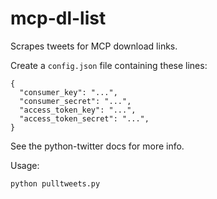 mcp-dl-list
===========

Scrapes tweets for MCP download links.

Create a `config.json` file containing these lines:

    {
      "consumer_key": "...",
      "consumer_secret": "...",
      "access_token_key": "...",
      "access_token_secret": "...",
    }

See the python-twitter docs for more info.

Usage:

    python pulltweets.py
